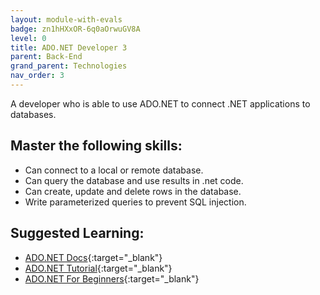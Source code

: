 ```yaml
---
layout: module-with-evals
badge: zn1hHXxOR-6q0aOrwuGV8A
level: 0
title: ADO.NET Developer 3
parent: Back-End
grand_parent: Technologies
nav_order: 3
---
```

A developer who is able to use ADO.NET to connect .NET applications to databases.

## Master the following skills:

- Can connect to a local or remote database.
- Can query the database and use results in .net code.
- Can create, update and delete rows in the database.
- Write parameterized queries to prevent SQL injection.

## Suggested Learning:

- [ADO.NET Docs](https://docs.microsoft.com/en-us/dotnet/framework/data/adonet/){:target="\_blank"}
- [ADO.NET Tutorial](https://dotnettutorials.net/course/ado-net-tutorial-for-beginners-and-professionals/){:target="\_blank"}
- [ADO.NET For Beginners](https://youtube.com/playlist?list=PL6n9fhu94yhX5dzHunAI2t4kE0kOuv4D7){:target="\_blank"}

